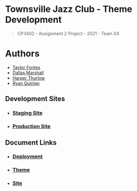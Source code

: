 # Townsville Jazz Club - Theme Development

> CP3402 - Assignment 2 Project - 2021 - Team 04

# Authors

- [Taylor Fontes](https://github.com/DaRealTaylor)
- [Dallas Marshall](https://github.com/Dallas-Marshall)
- [Harper Thurlow](https://github.com/HarperThurlow)
- [Ryan Quinlan](https://github.com/RyanQ02)

## Development Sites

- ### [Staging Site](http://ec2-3-104-76-166.ap-southeast-2.compute.amazonaws.com/townsville_jazz/)
- ### [Production Site](#)

## Document Links

- ### [Deployment](#)
- ### [Theme](#)
- ### [Site](#)